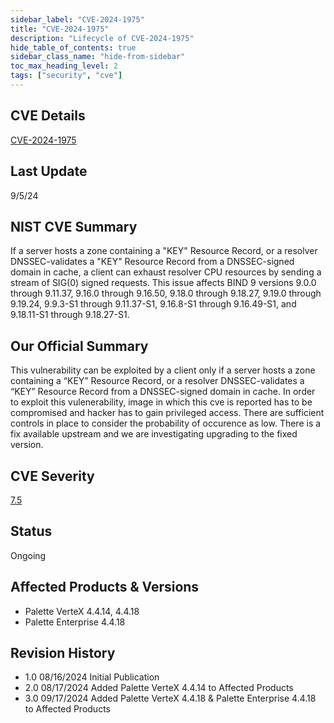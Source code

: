 ```yaml
---
sidebar_label: "CVE-2024-1975"
title: "CVE-2024-1975"
description: "Lifecycle of CVE-2024-1975"
hide_table_of_contents: true
sidebar_class_name: "hide-from-sidebar"
toc_max_heading_level: 2
tags: ["security", "cve"]
---
```


## CVE Details

[CVE-2024-1975](https://nvd.nist.gov/vuln/detail/CVE-2024-1975)

## Last Update

9/5/24

## NIST CVE Summary

If a server hosts a zone containing a "KEY" Resource Record, or a resolver DNSSEC-validates a "KEY" Resource Record from
a DNSSEC-signed domain in cache, a client can exhaust resolver CPU resources by sending a stream of SIG(0) signed
requests. This issue affects BIND 9 versions 9.0.0 through 9.11.37, 9.16.0 through 9.16.50, 9.18.0 through 9.18.27,
9.19.0 through 9.19.24, 9.9.3-S1 through 9.11.37-S1, 9.16.8-S1 through 9.16.49-S1, and 9.18.11-S1 through 9.18.27-S1.

## Our Official Summary

This vulnerability can be exploited by a client only if a server hosts a zone containing a “KEY” Resource Record, or a
resolver DNSSEC-validates a “KEY” Resource Record from a DNSSEC-signed domain in cache. In order to exploit this
vulenerability, image in which this cve is reported has to be compromised and hacker has to gain privileged access.
There are sufficient controls in place to consider the probability of occurence as low. There is a fix available
upstream and we are investigating upgrading to the fixed version.

## CVE Severity

[7.5](https://nvd.nist.gov/vuln/detail/CVE-2024-1975)

## Status

Ongoing

## Affected Products & Versions

- Palette VerteX 4.4.14, 4.4.18
- Palette Enterprise 4.4.18

## Revision History

- 1.0 08/16/2024 Initial Publication
- 2.0 08/17/2024 Added Palette VerteX 4.4.14 to Affected Products
- 3.0 09/17/2024 Added Palette VerteX 4.4.18 & Palette Enterprise 4.4.18 to Affected Products
